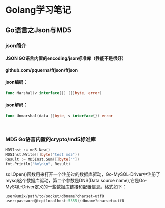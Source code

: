 # Golang学习笔记

## Go语言之Json与MD5

### json简介

#### JSON   GO语言内置的encoding/json标准库（性能不是很好）

####              github.com/pquerna/ffjson/ffjson



#### json编码：

```go
func Marshal(v interface{}) ([]byte, error)
```

#### json解码：

```go
func Unmarshal(data []byte, v interface{}) error
```

​              

### MD5   Go语言内置的crypto/md5标准库

```go
MD5Inst := md5.New()
MD5Inst.Write([]byte("test md5"))
Result := MD5Inst.Sum([]byte[""])
fmt.Println("%x\n\n", Result)
```





sql.Open()函数用来打开一个注册过的数据库驱动，Go-MySQL-Driver中注册了mysql这个数据库驱动，第二个参数是DNS(Data source name),它是Go-MySQL-Driver定义的一些数据库链接和配置信息。格式如下：

```go
user@unix/path/to/socket/dbname?charset=utf8
user:password@tcp(localhost:5555)/dbname?charset=utf8

```

